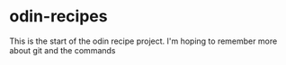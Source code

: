 # odin-recipes
This is the start of the odin recipe project. I'm hoping to remember more about git and the commands